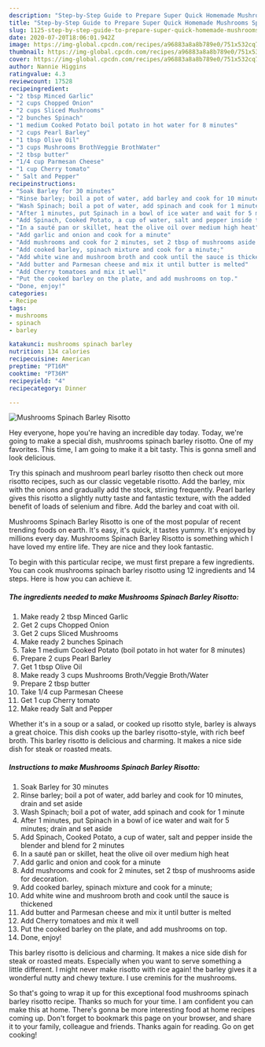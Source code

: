 ```yaml
---
description: "Step-by-Step Guide to Prepare Super Quick Homemade Mushrooms Spinach Barley Risotto"
title: "Step-by-Step Guide to Prepare Super Quick Homemade Mushrooms Spinach Barley Risotto"
slug: 1125-step-by-step-guide-to-prepare-super-quick-homemade-mushrooms-spinach-barley-risotto
date: 2020-07-20T18:06:01.942Z
image: https://img-global.cpcdn.com/recipes/a96883a8a8b789e0/751x532cq70/mushrooms-spinach-barley-risotto-recipe-main-photo.jpg
thumbnail: https://img-global.cpcdn.com/recipes/a96883a8a8b789e0/751x532cq70/mushrooms-spinach-barley-risotto-recipe-main-photo.jpg
cover: https://img-global.cpcdn.com/recipes/a96883a8a8b789e0/751x532cq70/mushrooms-spinach-barley-risotto-recipe-main-photo.jpg
author: Nannie Higgins
ratingvalue: 4.3
reviewcount: 17528
recipeingredient:
- "2 tbsp Minced Garlic"
- "2 cups Chopped Onion"
- "2 cups Sliced Mushrooms"
- "2 bunches Spinach"
- "1 medium Cooked Potato boil potato in hot water for 8 minutes"
- "2 cups Pearl Barley"
- "1 tbsp Olive Oil"
- "3 cups Mushrooms BrothVeggie BrothWater"
- "2 tbsp butter"
- "1/4 cup Parmesan Cheese"
- "1 cup Cherry tomato"
- " Salt and Pepper"
recipeinstructions:
- "Soak Barley for 30 minutes"
- "Rinse barley; boil a pot of water, add barley and cook for 10 minutes, drain and set aside"
- "Wash Spinach; boil a pot of water, add spinach and cook for 1 minute"
- "After 1 minutes, put Spinach in a bowl of ice water and wait for 5 minutes; drain and set aside"
- "Add Spinach, Cooked Potato, a cup of water, salt and pepper inside the blender and blend for 2 minutes"
- "In a sauté pan or skillet, heat the olive oil over medium high heat"
- "Add garlic and onion and cook for a minute"
- "Add mushrooms and cook for 2 minutes, set 2 tbsp of mushrooms aside for decoration."
- "Add cooked barley, spinach mixture and cook for a minute;"
- "Add white wine and mushroom broth and cook until the sauce is thickened"
- "Add butter and Parmesan cheese and mix it until butter is melted"
- "Add Cherry tomatoes and mix it well"
- "Put the cooked barley on the plate, and add mushrooms on top."
- "Done, enjoy!"
categories:
- Recipe
tags:
- mushrooms
- spinach
- barley

katakunci: mushrooms spinach barley 
nutrition: 134 calories
recipecuisine: American
preptime: "PT16M"
cooktime: "PT36M"
recipeyield: "4"
recipecategory: Dinner

---
```



![Mushrooms Spinach Barley Risotto](https://img-global.cpcdn.com/recipes/a96883a8a8b789e0/751x532cq70/mushrooms-spinach-barley-risotto-recipe-main-photo.jpg)

Hey everyone, hope you're having an incredible day today. Today, we're going to make a special dish, mushrooms spinach barley risotto. One of my favorites. This time, I am going to make it a bit tasty. This is gonna smell and look delicious.

Try this spinach and mushroom pearl barley risotto then check out more risotto recipes, such as our classic vegetable risotto. Add the barley, mix with the onions and gradually add the stock, stirring frequently. Pearl barley gives this risotto a slightly nutty taste and fantastic texture, with the added benefit of loads of selenium and fibre. Add the barley and coat with oil.

Mushrooms Spinach Barley Risotto is one of the most popular of recent trending foods on earth. It's easy, it's quick, it tastes yummy. It's enjoyed by millions every day. Mushrooms Spinach Barley Risotto is something which I have loved my entire life. They are nice and they look fantastic.


To begin with this particular recipe, we must first prepare a few ingredients. You can cook mushrooms spinach barley risotto using 12 ingredients and 14 steps. Here is how you can achieve it.

<!--inarticleads1-->

##### The ingredients needed to make Mushrooms Spinach Barley Risotto:

1. Make ready 2 tbsp Minced Garlic
1. Get 2 cups Chopped Onion
1. Get 2 cups Sliced Mushrooms
1. Make ready 2 bunches Spinach
1. Take 1 medium Cooked Potato (boil potato in hot water for 8 minutes)
1. Prepare 2 cups Pearl Barley
1. Get 1 tbsp Olive Oil
1. Make ready 3 cups Mushrooms Broth/Veggie Broth/Water
1. Prepare 2 tbsp butter
1. Take 1/4 cup Parmesan Cheese
1. Get 1 cup Cherry tomato
1. Make ready  Salt and Pepper


Whether it&#39;s in a soup or a salad, or cooked up risotto style, barley is always a great choice. This dish cooks up the barley risotto-style, with rich beef broth. This barley risotto is delicious and charming. It makes a nice side dish for steak or roasted meats. 

<!--inarticleads2-->

##### Instructions to make Mushrooms Spinach Barley Risotto:

1. Soak Barley for 30 minutes
1. Rinse barley; boil a pot of water, add barley and cook for 10 minutes, drain and set aside
1. Wash Spinach; boil a pot of water, add spinach and cook for 1 minute
1. After 1 minutes, put Spinach in a bowl of ice water and wait for 5 minutes; drain and set aside
1. Add Spinach, Cooked Potato, a cup of water, salt and pepper inside the blender and blend for 2 minutes
1. In a sauté pan or skillet, heat the olive oil over medium high heat
1. Add garlic and onion and cook for a minute
1. Add mushrooms and cook for 2 minutes, set 2 tbsp of mushrooms aside for decoration.
1. Add cooked barley, spinach mixture and cook for a minute;
1. Add white wine and mushroom broth and cook until the sauce is thickened
1. Add butter and Parmesan cheese and mix it until butter is melted
1. Add Cherry tomatoes and mix it well
1. Put the cooked barley on the plate, and add mushrooms on top.
1. Done, enjoy!


This barley risotto is delicious and charming. It makes a nice side dish for steak or roasted meats. Especially when you want to serve something a little different. I might never make risotto with rice again! the barley gives it a wonderful nutty and chewy texture. I use creminis for the mushrooms. 

So that's going to wrap it up for this exceptional food mushrooms spinach barley risotto recipe. Thanks so much for your time. I am confident you can make this at home. There's gonna be more interesting food at home recipes coming up. Don't forget to bookmark this page on your browser, and share it to your family, colleague and friends. Thanks again for reading. Go on get cooking!
